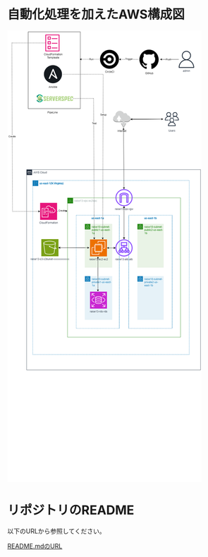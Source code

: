 # 自動化処理を加えたAWS構成図

![ブラウザ接続](./image/auto_model.png)

# リポジトリのREADME
以下のURLから参照してください。

[README.mdのURL](./README.md)